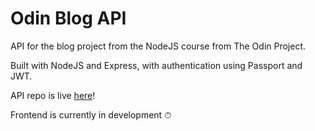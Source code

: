 # Odin Blog API
API for the blog project from the NodeJS course from The Odin Project.

Built with NodeJS and Express, with authentication using Passport and JWT.

API repo is live <a href="https://sleepy-brushlands-59989.herokuapp.com/">here</a>!

Frontend is currently in development ⏱
